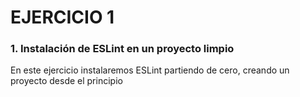 # EJERCICIO 1

### 1. Instalación de ESLint en un proyecto limpio

En este ejercicio instalaremos ESLint partiendo de cero, creando un proyecto desde el principio
